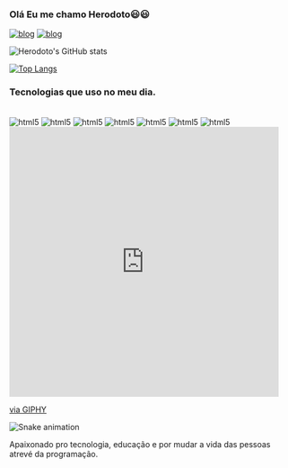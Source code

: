 ### Olá Eu me chamo Herodoto😃😃
[![blog](https://img.shields.io/badge/Python-14354C?style=for-the-badge&logo=python&logoColor=white)](https://api-cadastroherodoto.herokuapp.com/)
[![blog](	https://img.shields.io/badge/Instagram-E4405F?style=for-the-badge&logo=instagram&logoColor=white)](https://www.instagram.com/herodoto_souza/)


![Herodoto's GitHub stats](https://github-readme-stats.vercel.app/api?username=herodotosouza&show_icons=true&theme=dracula)

[![Top Langs](https://github-readme-stats.vercel.app/api/top-langs/?username=herodotosouza&layout=compact)](https://github.com/anuraghazra/github-readme-stats)



### Tecnologias que uso no meu dia. 

<div style="display: inline_block"><br/> 
<img align="center" alt="html5"src="https://img.shields.io/badge/HTML5-E34F26?style=for-the-badge&logo=html5&logoColor=white"/>
<img align="center" alt="html5"src="https://img.shields.io/badge/CSS3-1572B6?style=for-the-badge&logo=css3&logoColor=white"/>
<img align="center" alt="html5"src="https://img.shields.io/badge/Python-14354C?style=for-the-badge&logo=python&logoColor=white"/>
<img align="center" alt="html5"src="https://img.shields.io/badge/Java-ED8B00?style=for-the-badge&logo=java&logoColor=white"/>
<img align="center" alt="html5"src="https://img.shields.io/badge/Django-092E20?style=for-the-badge&logo=django&logoColor=white"/>
<img align="center" alt="html5"src="https://img.shields.io/badge/Spring-6DB33F?style=for-the-badge&logo=spring&logoColor=white"/>
<img align="center" alt="html5"src="https://img.shields.io/badge/Heroku-430098?style=for-the-badge&logo=heroku&logoColor=white"/>
  <iframe src="https://giphy.com/embed/3NtY188QaxDdC" width="480" height="480" frameBorder="0" class="giphy-embed" allowFullScreen></iframe><p><a href="https://giphy.com/gifs/3NtY188QaxDdC">via GIPHY</a></p>
</div>

![Snake animation](https://github.com/herodotosouza/herodotosouza/blob/output/github-contribution-grid-snake.svg)

Apaixonado pro tecnologia, educação e por mudar a vida das pessoas atrevé da programação.

